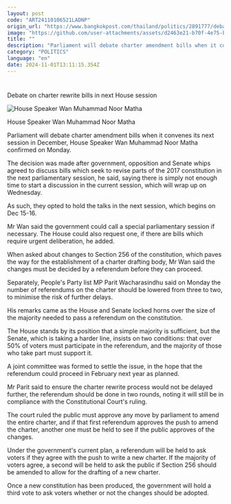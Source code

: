 ```yaml
---
layout: post
code: "ART24110106521LADNP"
origin_url: "https://www.bangkokpost.com/thailand/politics/2891777/debate-on-charter-rewrite-bills-in-next-house-session"
image: "https://github.com/user-attachments/assets/d2463e21-b70f-4e75-b4d5-2d7fdd87544e"
title: ""
description: "Parliament will debate charter amendment bills when it convenes its next session in December, House Speaker Wan Muhammad Noor Matha confirmed on Monday."
category: "POLITICS"
language: "en"
date: 2024-11-01T13:11:15.354Z
---
```


# 

Debate on charter rewrite bills in next House session

![House Speaker Wan Muhammad Noor Matha](https://github.com/user-attachments/assets/96e6e944-9423-491b-8673-714c155bf582)

House Speaker Wan Muhammad Noor Matha

Parliament will debate charter amendment bills when it convenes its next session in December, House Speaker Wan Muhammad Noor Matha confirmed on Monday.

The decision was made after government, opposition and Senate whips agreed to discuss bills which seek to revise parts of the 2017 constitution in the next parliamentary session, he said, saying there is simply not enough time to start a discussion in the current session, which will wrap up on Wednesday.

As such, they opted to hold the talks in the next session, which begins on Dec 15-16.

Mr Wan said the government could call a special parliamentary session if necessary. The House could also request one, if there are bills which require urgent deliberation, he added.

When asked about changes to Section 256 of the constitution, which paves the way for the establishment of a charter drafting body, Mr Wan said the changes must be decided by a referendum before they can proceed.

Separately, People's Party list MP Parit Wacharasindhu said on Monday the number of referendums on the charter should be lowered from three to two, to minimise the risk of further delays.

His remarks came as the House and Senate locked horns over the size of the majority needed to pass a referendum on the constitution.

The House stands by its position that a simple majority is sufficient, but the Senate, which is taking a harder line, insists on two conditions: that over 50% of voters must participate in the referendum, and the majority of those who take part must support it.

A joint committee was formed to settle the issue, in the hope that the referendum could proceed in February next year as planned.

Mr Parit said to ensure the charter rewrite process would not be delayed further, the referendum should be done in two rounds, noting it will still be in compliance with the Constitutional Court's ruling.

The court ruled the public must approve any move by parliament to amend the entire charter, and if that first referendum approves the push to amend the charter, another one must be held to see if the public approves of the changes.

Under the government's current plan, a referendum will be held to ask voters if they agree with the push to write a new charter. If the majority of voters agree, a second will be held to ask the public if Section 256 should be amended to allow for the drafting of a new charter.

Once a new constitution has been produced, the government will hold a third vote to ask voters whether or not the changes should be adopted.